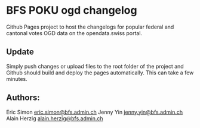 # BFS POKU ogd changelog

Github Pages project to host the changelogs for popular federal and cantonal votes OGD data on the opendata.swiss portal.

## Update

Simply push changes or upload files to the root folder of the project and Github should build and deploy the pages automatically. This can take a few minutes.

## Authors:

Eric Simon <eric.simon@bfs.admin.ch>
Jenny Yin <jenny.yin@bfs.admin.ch>
Alain Herzig <alain.herzig@bfs.admin.ch>
